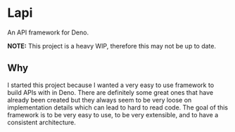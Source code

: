 # Lapi

An API framework for Deno.

**NOTE:** This project is a heavy WIP, therefore this may not be up to date.

## Why

I started this project because I wanted a very easy to use framework to build APIs with in Deno. There are definitely some great ones that have already been created but they always seem to be very loose on implementation details which can lead to hard to read code. The goal of this framework is to be very easy to use, to be very extensible, and to have a consistent architecture.
